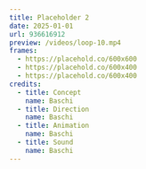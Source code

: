 ```yaml
---
title: Placeholder 2
date: 2025-01-01
url: 936616912
preview: /videos/loop-10.mp4
frames:
  - https://placehold.co/600x600
  - https://placehold.co/600x400
  - https://placehold.co/600x400
credits:
  - title: Concept
    name: Baschi
  - title: Direction
    name: Baschi
  - title: Animation
    name: Baschi
  - title: Sound
    name: Baschi
---
```

